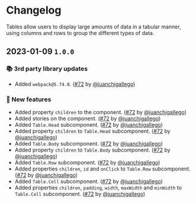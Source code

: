 # Changelog

Tables allow users to display large amounts of data in a tabular manner, using columns and rows to group the different types of data.

## 2023-01-09 `1.0.0`

### 📚 3rd party library updates

- Added `webpack@5.74.0`. ([#72](https://github.com/TiendaNube/nimbus-design-system/pull/72) by [@juanchigallego](https://github.com/juanchigallego))

### 🎉 New features

- Added property `children` to the component. ([#72](https://github.com/TiendaNube/nimbus-design-system/pull/72) by [@juanchigallego](https://github.com/juanchigallego))
- Added stories on the component. ([#72](https://github.com/TiendaNube/nimbus-design-system/pull/72) by [@juanchigallego](https://github.com/juanchigallego))
- Added `Table.Head` subcomponent. ([#72](https://github.com/TiendaNube/nimbus-design-system/pull/72) by [@juanchigallego](https://github.com/juanchigallego))
- Added property `children` to `Table.Head` subcomponent. ([#72](https://github.com/TiendaNube/nimbus-design-system/pull/72) by [@juanchigallego](https://github.com/juanchigallego))
- Added `Table.Body` subcomponent. ([#72](https://github.com/TiendaNube/nimbus-design-system/pull/72) by [@juanchigallego](https://github.com/juanchigallego))
- Added property `children` to `Table.Body` subcomponent. ([#72](https://github.com/TiendaNube/nimbus-design-system/pull/72) by [@juanchigallego](https://github.com/juanchigallego))
- Added `Table.Row` subcomponent. ([#72](https://github.com/TiendaNube/nimbus-design-system/pull/72) by [@juanchigallego](https://github.com/juanchigallego))
- Added properties `children`, `id` and `onClick` to `Table.Row` subcomponent. ([#72](https://github.com/TiendaNube/nimbus-design-system/pull/72) by [@juanchigallego](https://github.com/juanchigallego))
- Added `Table.Cell` subcomponent. ([#72](https://github.com/TiendaNube/nimbus-design-system/pull/72) by [@juanchigallego](https://github.com/juanchigallego))
- Added properties `children`, `padding`, `width`, `maxWidth` and `minWidth` to `Table.Cell` subcomponent. ([#72](https://github.com/TiendaNube/nimbus-design-system/pull/72) by [@juanchigallego](https://github.com/juanchigallego))
